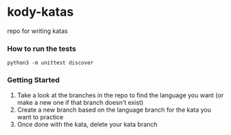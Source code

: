 # kody-katas
repo for writing katas

### How to run the tests
`python3 -m unittest discover`

### Getting Started
1. Take a look at the branches in the repo to find the language you want (or make a new one if that branch doesn't exist)
1. Create a new branch based on the language branch for the kata you want to practice
1. Once done with the kata, delete your kata branch

